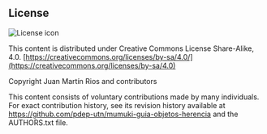 ## License
![License icon](http://icdn.pro/images/css/licences/cc-by-nc-sa.png)

This content is distributed under Creative Commons License Share-Alike, 4.0. [https://creativecommons.org/licenses/by-sa/4.0/](https://creativecommons.org/licenses/by-sa/4.0)

Copyright Juan Martín Rios and contributors

This content consists of voluntary contributions made by many
individuals. For exact contribution history, see its revision history
available at https://github.com/pdep-utn/mumuki-guia-objetos-herencia and the AUTHORS.txt file.

